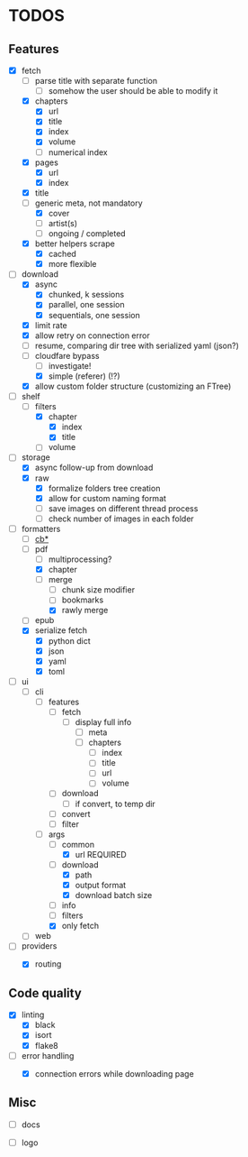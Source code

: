 # TODOS

## Features

- [x] fetch
  - [ ] parse title with separate function
    - [ ] somehow the user should be able to modify it
  - [x] chapters
    - [x] url
    - [x] title
    - [x] index
    - [x] volume
    - [ ] numerical index
  - [x] pages
    - [x] url
    - [x] index
  - [x] title
  - [ ] generic meta, not mandatory
    - [x] cover
    - [ ] artist(s)
    - [ ] ongoing / completed
  - [x] better helpers scrape
    - [x] cached
    - [x] more flexible
- [ ] download
  - [x] async
    - [x] chunked, k sessions
    - [x] parallel, one session
    - [x] sequentials, one session
  - [x] limit rate
  - [x] allow retry on connection error 
  - [ ] resume, comparing dir tree with serialized yaml (json?)
  - [ ] cloudfare bypass
    - [ ] investigate!
    - [x] simple (referer) (!?)
  - [x] allow custom folder structure (customizing an FTree)
- [ ] shelf
  - [ ] filters
    - [x] chapter
      - [x] index
      - [x] title
    - [ ] volume
- [ ] storage
  - [x] async follow-up from download
  - [x] raw
    - [x] formalize folders tree creation
    - [x] allow for custom naming format
    - [ ] save images on different thread process
    - [ ] check number of images in each folder
- [ ] formatters
  - [ ] [cb*](https://en.wikipedia.org/wiki/Comic_book_archive)
  - [ ] pdf
    - [ ] multiprocessing?
    - [x] chapter
    - [ ] merge
      - [ ] chunk size modifier
      - [ ] bookmarks
      - [x] rawly merge
  - [ ] epub
  - [x] serialize fetch
    - [x] python dict
    - [x] json
    - [x] yaml
    - [x] toml
- [ ] ui
  - [ ] cli
    - [ ] features
      - [ ] fetch
        - [ ] display full info
          - [ ] meta
          - [ ] chapters
            - [ ] index
            - [ ] title
            - [ ] url
            - [ ] volume
      - [ ] download
        - [ ] if convert, to temp dir
      - [ ] convert
      - [ ] filter
    - [ ] args
      - [ ] common
        - [x] url REQUIRED
      - [ ] download
        - [x] path
        - [x] output format
        - [x] download batch size
      - [ ] info
      - [ ] filters
      - [x] only fetch
  - [ ] web
- [ ] providers
  - [x] routing



## Code quality

- [x] linting
  - [x] black
  - [x] isort
  - [x] flake8
- [ ] error handling
  - [x] connection errors while downloading page


## Misc

- [ ] docs
- [ ] logo

